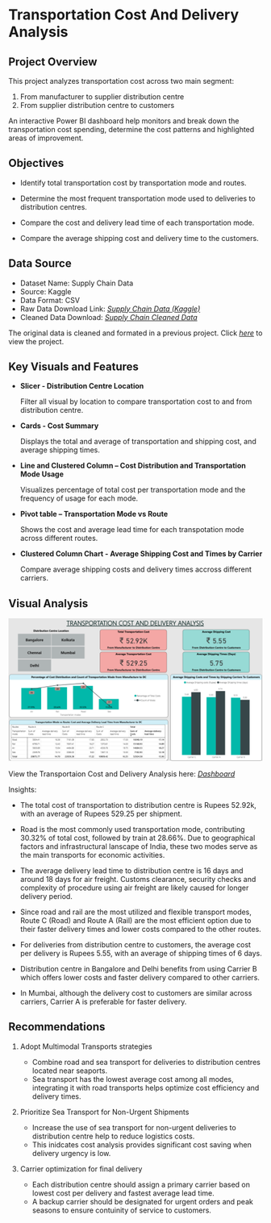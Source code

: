# Transportation Cost And Delivery Analysis

## Project Overview
This project analyzes transportation cost across two main segment:

1. From manufacturer to supplier distribution centre
2. From supplier distribution centre to customers

An interactive Power BI dashboard help monitors and break down the transportation cost spending, determine the cost patterns and highlighted areas of improvement.

## Objectives

- Identify total transportation cost by transportation mode and routes.

- Determine the most frequent transportation mode used to deliveries to distribution centres.

- Compare the cost and delivery lead time of each transportation mode.

- Compare the average shipping cost and delivery time to the customers.

## Data Source
 
 - Dataset Name: Supply Chain Data
- Source: Kaggle
- Data Format: CSV
- Raw Data Download Link: [*Supply Chain Data (Kaggle)*](https://www.kaggle.com/datasets/harshsingh2209/supply-chain-analysis/data) 
- Cleaned Data Download: [*Supply Chain Cleaned Data*](https://github.com/azerinnan/Transportation_cost_and_delivery_analysis/blob/main/supplychain_cleaned_data.csv)

The original data is cleaned and formated in a previous project.
Click [*here*](https://github.com/azerinnan/EDA_supplychain) to view the project.






## Key Visuals and Features
- **Slicer - Distribution Centre Location**

	Filter all visual by location to compare transportation cost to and from distribution centre.

- **Cards - Cost Summary**
	
	Displays the total and average of transportation and shipping cost, and average shipping times.

- **Line and Clustered Column  – Cost Distribution and Transportation Mode Usage**

	Visualizes percentage of total cost per transportation mode and the frequency of usage for each mode.

- **Pivot table – Transportation Mode vs Route**
	
	Shows the cost and average lead time for each transpotation mode across different routes.

- **Clustered Column Chart - Average Shipping Cost and Times by Carrier**

	Compare average shipping costs and delivery times accross different carriers.


## Visual Analysis

![Transportation Cost and Delivery Analysis Dashboard](1_cost_delivery_dashboard.png)

View the Transportaion Cost and Delivery Analysis here: [*Dashboard*](https://github.com/azerinnan/Transportation_cost_and_delivery_analysis/blob/main/transportation_cost_and_delivery_analysis.pbix)

Insights: 

- The total cost of transportation  to distribution centre is Rupees 52.92k, with an average of Rupees 529.25 per shipment.

- Road is the most commonly used transportation mode, contributing 30.32% of total cost, followed by train at 28.66%. Due to geographical factors and infrastructural lanscape of India, these two modes serve as the main transports for economic activities.

- The average delivery lead time to distribution centre is 16 days and around 18 days for air freight. Customs clearance, security checks and complexity of procedure using air freight are likely caused for longer delivery period.

- Since road and rail are the most utilized and flexible transport modes, Route C (Road) and Route A (Rail) are the most efficient option due to their faster delivery times and lower costs compared to the other routes.

- For deliveries from distribution centre to customers, the average cost per delivery is Rupees 5.55, with an average of shipping times of 6 days. 

- Distribution centre in Bangalore and Delhi benefits from using Carrier B which offers lower costs and faster delivery compared to other carriers.

- In Mumbai, although the delivery cost to customers are similar across carriers, Carrier A is preferable for faster delivery.


## Recommendations

1. Adopt Multimodal Transports strategies
 
	- Combine road and sea transport for deliveries to distribution centres located near seaports.
	- Sea transport has the lowest average cost among all modes, integrating it with road transports helps optimize cost efficiency and delivery times.

2. Prioritize Sea Transport for Non-Urgent Shipments
	- Increase the use of sea transport for non-urgent deliveries to distribution centre help to reduce logistics costs.
	- This inidcates cost analysis provides significant cost saving when delivery urgency is low.

3. Carrier optimization for final delivery

	- Each distribution centre should assign a primary carrier based on lowest cost per delivery and fastest average lead time.
	- A backup carrier should be designated for urgent orders and peak seasons to ensure contuinity of service to customers.

